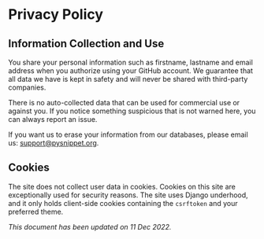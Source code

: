 # Privacy Policy

## Information Collection and Use

You share your personal information such as firstname, lastname and email address when you authorize using your GitHub
account. We guarantee that all data we have is kept in safety and will never be shared with third-party companies.

There is no auto-collected data that can be used for commercial use or against you. If you notice something suspicious
that is not warned here, you can always report an issue.

If you want us to erase your information from our databases, please email
us: [support@pysnippet.org](mailto:support@pysnippet.org).

## Cookies

The site does not collect user data in cookies. Cookies on this site are exceptionally used for security reasons. The
site uses Django underhood, and it only holds client-side cookies containing the `csrftoken` and your preferred theme.

_This document has been updated on 11 Dec 2022._